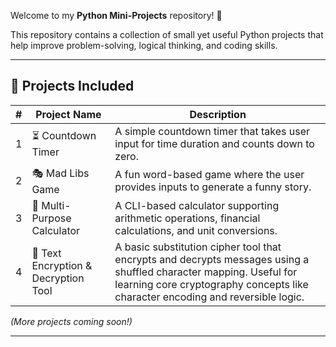 Welcome to my **Python Mini-Projects** repository! 🎯  

This repository contains a collection of small yet useful Python projects that help improve problem-solving, logical thinking, and coding skills.

---

## 📌 **Projects Included**
| #  | Project Name                   | Description |
|----|--------------------------------|-------------|
| 1  | ⏳ Countdown Timer              | A simple countdown timer that takes user input for time duration and counts down to zero. |
| 2  | 🎭 Mad Libs Game                | A fun word-based game where the user provides inputs to generate a funny story. |
| 3  | 🧮 Multi-Purpose Calculator     | A CLI-based calculator supporting arithmetic operations, financial calculations, and unit conversions. |
| 4  | 🔐 Text Encryption & Decryption Tool | A basic substitution cipher tool that encrypts and decrypts messages using a shuffled character mapping. Useful for learning core cryptography concepts like character encoding and reversible logic. |


*(More projects coming soon!)*  

---
